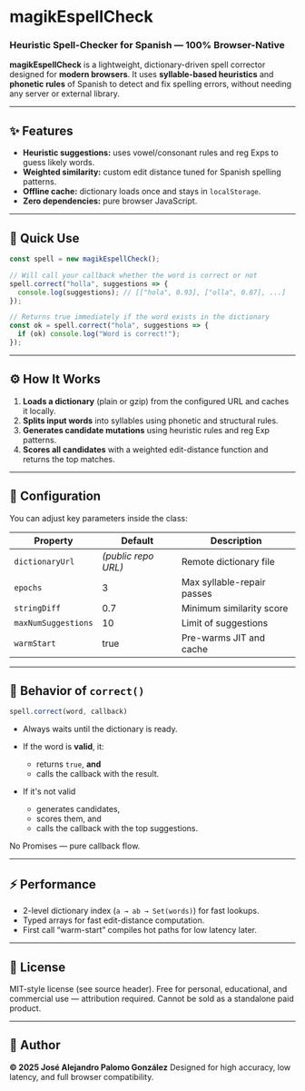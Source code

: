 

# magikEspellCheck

### Heuristic Spell-Checker for Spanish — 100% Browser-Native

**magikEspellCheck** is a lightweight, dictionary-driven spell corrector designed for **modern browsers**.
It uses **syllable-based heuristics** and **phonetic rules** of Spanish to detect and fix spelling errors, without needing any server or external library.

---

## ✨ Features

* **Heuristic suggestions:** uses vowel/consonant rules and reg Exps to guess likely words.
* **Weighted similarity:** custom edit distance tuned for Spanish spelling patterns.
* **Offline cache:** dictionary loads once and stays in `localStorage`.
* **Zero dependencies:** pure browser JavaScript.

---

## 🚀 Quick Use

```js
const spell = new magikEspellCheck();

// Will call your callback whether the word is correct or not
spell.correct("holla", suggestions => {
  console.log(suggestions); // [["hola", 0.93], ["olla", 0.87], ...]
});

// Returns true immediately if the word exists in the dictionary
const ok = spell.correct("hola", suggestions => {
  if (ok) console.log("Word is correct!");
});
```

---

## ⚙️ How It Works

1. **Loads a dictionary** (plain or  gzip) from the configured URL and caches it locally.
2. **Splits input words** into syllables using phonetic and structural rules.
3. **Generates candidate mutations** using heuristic rules and reg Exp patterns.
4. **Scores all candidates** with a weighted edit-distance function and returns the top matches.

---

## 🔧 Configuration

You can adjust key parameters inside the class:

| Property            | Default             | Description                |
| ------------------- | ------------------- | -------------------------- |
| `dictionaryUrl`     | *(public repo URL)* | Remote dictionary file     |
| `epochs`            | 3                   | Max syllable-repair passes |
| `stringDiff`        | 0.7                 | Minimum similarity score   |
| `maxNumSuggestions` | 10                  | Limit of suggestions       |
| `warmStart`         | true                | Pre-warms JIT and cache    |

---

## 🧠 Behavior of `correct()`

```js
spell.correct(word, callback)
```

* Always waits until the dictionary is ready.
* If the word is **valid**, it:

  * returns `true`, **and**
  * calls the callback with the result.

* If it's not valid
  
  * generates candidates,
  * scores them, and
  * calls the callback with the top suggestions.

No Promises — pure callback flow.

---

## ⚡ Performance

* 2-level dictionary index (`a → ab → Set(words)`) for fast lookups.
* Typed arrays for fast edit-distance computation.
* First call “warm-start” compiles hot paths for low latency later.

---

## 🧱 License

MIT-style license (see source header).
Free for personal, educational, and commercial use — attribution required.
Cannot be sold as a standalone paid product.

---

## 🧩 Author

**© 2025 José Alejandro Palomo González**
Designed for high accuracy, low latency, and full browser compatibility.


